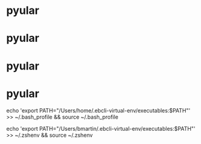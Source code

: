 # pyular
# pyular
# pyular
# pyular


echo 'export PATH="/Users/home/.ebcli-virtual-env/executables:$PATH"' >> ~/.bash_profile && source ~/.bash_profile


echo 'export PATH="/Users/bmartin/.ebcli-virtual-env/executables:$PATH"' >> ~/.zshenv && source ~/.zshenv